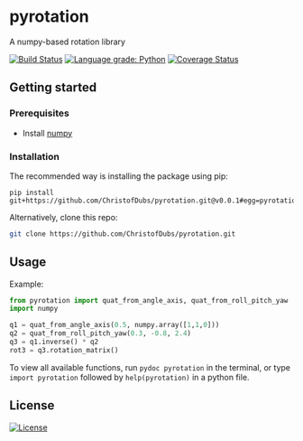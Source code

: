 # pyrotation
A numpy-based rotation library

[![Build Status](https://travis-ci.com/ChristofDubs/pyrotation.svg?branch=master)](https://travis-ci.com/ChristofDubs/pyrotation) [![Language grade: Python](https://img.shields.io/lgtm/grade/python/g/ChristofDubs/pyrotation.svg?logo=lgtm&logoWidth=18)](https://lgtm.com/projects/g/ChristofDubs/pyrotation/context:python) [![Coverage Status](https://coveralls.io/repos/github/ChristofDubs/pyrotation/badge.svg?branch=master)](https://coveralls.io/github/ChristofDubs/pyrotation?branch=master)

## Getting started

### Prerequisites

- Install [numpy](https://docs.scipy.org/doc/numpy-1.15.0/user/install.html)

### Installation

The recommended way is installing the package using pip:

```shell
pip install git+https://github.com/ChristofDubs/pyrotation.git@v0.0.1#egg=pyrotation
```

Alternatively, clone this repo:

```bash
git clone https://github.com/ChristofDubs/pyrotation.git
```

## Usage

Example:

```python
from pyrotation import quat_from_angle_axis, quat_from_roll_pitch_yaw
import numpy

q1 = quat_from_angle_axis(0.5, numpy.array([1,1,0]))
q2 = quat_from_roll_pitch_yaw(0.3, -0.8, 2.4)
q3 = q1.inverse() * q2
rot3 = q3.rotation_matrix()
```

To view all available functions, run `pydoc pyrotation` in the terminal, or type `import pyrotation` followed by `help(pyrotation)` in a python file.

## License

[![License](http://img.shields.io/:license-mit-blue.svg?style=flat-square)](http://badges.mit-license.org)